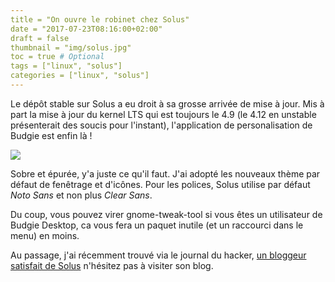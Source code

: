 ```yaml
---
title = "On ouvre le robinet chez Solus"
date = "2017-07-23T08:16:00+02:00"
draft = false
thumbnail = "img/solus.jpg"
toc = true # Optional
tags = ["linux", "solus"]
categories = ["linux", "solus"]
---
```



Le dépôt stable sur Solus a eu droit à sa grosse arrivée de mise à jour. Mis à part la mise à jour du kernel LTS qui est toujours le 4.9 (le 4.12 en unstable présenterait des soucis pour l'instant), l'application de personalisation de Budgie est enfin là !

<img src="../../img/budgie-tweak.jpeg">

Sobre et épurée, y'a juste ce qu'il faut. J'ai adopté les nouveaux thème par défaut de fenêtrage et d'icônes. Pour les polices, Solus utilise par défaut *Noto Sans* et non plus *Clear Sans*.

Du coup, vous pouvez virer gnome-tweak-tool si vous êtes un utilisateur de Budgie Desktop, ca vous fera un paquet inutile (et un raccourci dans le menu) en moins.

Au passage, j'ai récemment trouvé via le journal du hacker, [un bloggeur satisfait de Solus](https://circa1984.net/2017/06/28/jai-teste-solus-os-et-je-lai-adopte/) n'hésitez pas à visiter son blog.
